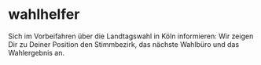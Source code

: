 # wahlhelfer
Sich im Vorbeifahren über die Landtagswahl in Köln informieren: Wir zeigen Dir zu Deiner Position den Stimmbezirk, das nächste Wahlbüro und das Wahlergebnis an.
